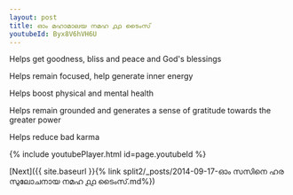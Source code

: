 ```yaml
---
layout: post
title: ഓം മഹാമാലയ നമഹ ൧൧ ടൈംസ്
youtubeId: Byx8V6hVH6U
---
```

 
 
Helps get goodness, bliss and peace and God's blessings
 
Helps remain focused, help generate inner energy 
 
Helps boost physical and mental health 
 
Helps remain grounded and generates a sense of gratitude towards the greater power 
 
Helps reduce bad karma
 
 
 
 


{% include youtubePlayer.html id=page.youtubeId %}
 
[Next]({{ site.baseurl }}{% link  split2/_posts/2014-09-17-ഓം സസിനെ ഹര സുലോചനായ നമഹ ൧൧ ടൈംസ്.md%})
 
